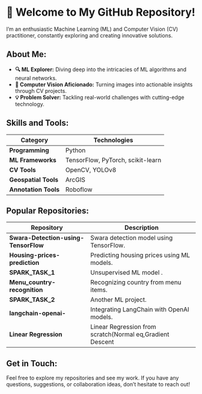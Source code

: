 # 👋 Welcome to My GitHub Repository!

I’m an enthusiastic Machine Learning (ML) and Computer Vision (CV) practitioner, constantly exploring and creating innovative solutions.

## About Me:
- **🔍 ML Explorer:** Diving deep into the intricacies of ML algorithms and neural networks.
- **📸 Computer Vision Aficionado:** Turning images into actionable insights through CV projects.
- **💡 Problem Solver:** Tackling real-world challenges with cutting-edge technology.

## Skills and Tools:

| **Category**          | **Technologies**              |
|-----------------------|--------------------------------|
| **Programming**       | Python                     |
| **ML Frameworks**     | TensorFlow, PyTorch, scikit-learn |
| **CV Tools**          | OpenCV, YOLOv8                |
| **Geospatial Tools**   | ArcGIS                        |
| **Annotation Tools**  | Roboflow                       |

## Popular Repositories:

| **Repository**                          | **Description**                                   |
|-----------------------------------------|---------------------------------------------------|
| **Swara-Detection-using-TensorFlow**   | Swara detection model using TensorFlow.            |
| **Housing-prices-prediction**          | Predicting housing prices using ML models.         |
| **SPARK_TASK_1**                        | Unsupervised ML model .                |
| **Menu_country-recognition**            | Recognizing country from menu items.              |
| **SPARK_TASK_2**                        | Another ML project.                   |
| **langchain-openai-**                   | Integrating LangChain with OpenAI models.         |
| **Linear Regression**                   | Linear Regression from scratch(Normal eq,Gradient Descent |

## Get in Touch:

Feel free to explore my repositories and see my work. If you have any questions, suggestions, or collaboration ideas, don’t hesitate to reach out!
